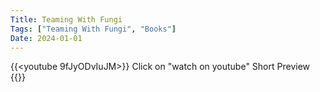```yaml
---
Title: Teaming With Fungi
Tags: ["Teaming With Fungi", "Books"]
Date: 2024-01-01
---
```


{{<youtube 9fJyODvIuJM>}}
Click on "watch on youtube" Short Preview
{{<youtube sYR_hW2mhkU>}}

